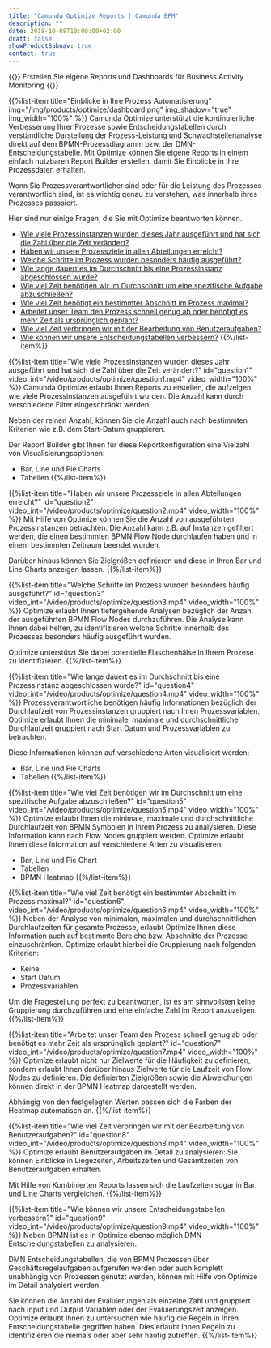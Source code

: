 ```yaml
---
title: "Camunda Optimize Reports | Camunda BPM"
description: ""
date: 2018-10-08T10:00:00+02:00
draft: false
showProductSubnav: true
contact: true
---
```


{{<highlight title="Prozess Fragen? Optimize hat die Antworten.">}}
  Erstellen Sie eigene Reports und Dashboards für Business Activity Monitoring
{{</highlight>}}


{{%list-item title="Einblicke in Ihre Prozess Automatisierung" img="/img/products/optimize/dashboard.png" img_shadow="true" img_width="100%" %}}
Camunda Optimize unterstützt die kontinuierliche Verbesserung Ihrer Prozesse sowie Entscheidungstabellen durch verständliche Darstellung der Prozess-Leistung und Schwachstellenanalyse direkt auf dem BPMN-Prozessdiagramm bzw. der DMN-Entscheidungstabelle.
Mit Optimize können Sie eigene Reports in einem einfach nutzbaren Report Builder erstellen, damit Sie Einblicke in Ihre Prozessdaten erhalten.

Wenn Sie Prozessverantwortlicher sind oder für die Leistung des Prozesses verantwortlich sind, ist es wichtig genau zu verstehen, was innerhalb ihres Prozesses passsiert.

Hier sind nur einige Fragen, die Sie mit Optimize beantworten können.

- [Wie viele Prozessinstanzen wurden dieses Jahr ausgeführt und hat sich die Zahl über die Zeit verändert?](#question1)
- [Haben wir unsere Prozessziele in allen Abteilungen erreicht?](#question2)
- [Welche Schritte im Prozess wurden besonders häufig ausgeführt?](#question3)
- [Wie lange dauert es im Durchschnitt bis eine Prozessinstanz abgeschlossen wurde?](#question4)
- [Wie viel Zeit benötigen wir im Durchschnitt um eine spezifische Aufgabe abzuschließen?](#question5)
- [Wie viel Zeit benötigt ein bestimmter Abschnitt im Prozess maximal?](#question6)
- [Arbeitet unser Team den Prozess schnell genug ab oder benötigt es mehr Zeit als ursprünglich geplant?](#question7)
- [Wie viel Zeit verbringen wir mit der Bearbeitung von Benutzeraufgaben?](#question8)
- [Wie können wir unsere Entscheidungstabellen verbessern?](#question9)
{{%/list-item%}}

{{%list-item title="Wie viele Prozessinstanzen wurden dieses Jahr ausgeführt und hat sich die Zahl über die Zeit verändert?" id="question1" video_int="/video/products/optimize/question1.mp4" video_width="100%" %}}
Camunda Optimize erlaubt Ihnen Reports zu erstellen, die aufzeigen wie viele Prozessinstanzen ausgeführt wurden. Die Anzahl kann durch verschiedene Filter eingeschränkt werden.

Neben der reinen Anzahl, können Sie die Anzahl auch nach bestimmten Kriterien wie z.B. dem Start-Datum gruppieren.

Der Report Builder gibt Ihnen für diese Reportkonfiguration eine Vielzahl von Visualisierungsoptionen:

  - Bar, Line und Pie Charts
  - Tabellen
{{%/list-item%}}

{{%list-item title="Haben wir unsere Prozessziele in allen Abteilungen erreicht?" id="question2" video_int="/video/products/optimize/question2.mp4" video_width="100%" %}}
Mit Hilfe von Optimize können Sie die Anzahl von ausgeführten Prozessinstanzen betrachten. Die Anzahl kann z.B. auf Instanzen gefiltert werden, die einen bestimmten BPMN Flow Node durchlaufen haben und in einem bestimmten Zeitraum beendet wurden.

Darüber hinaus können Sie Zielgrößen definieren und diese in Ihren Bar und Line Charts anzeigen lassen.
{{%/list-item%}}

{{%list-item title="Welche Schritte im Prozess wurden besonders häufig ausgeführt?" id="question3" video_int="/video/products/optimize/question3.mp4" video_width="100%" %}}
Optimize erlaubt Ihnen tiefergehende Analysen bezüglich der Anzahl der ausgeführten BPMN Flow Nodes durchzuführen. Die Analyse kann Ihnen dabei helfen, zu identifizieren welche Schritte innerhalb des Prozesses besonders häufig ausgeführt wurden.

Optimize unterstützt Sie dabei potentielle Flaschenhälse in Ihrem Prozese zu identifizieren.
{{%/list-item%}}

{{%list-item title="Wie lange dauert es im Durchschnitt bis eine Prozessinstanz abgeschlossen wurde?" id="question4" video_int="/video/products/optimize/question4.mp4" video_width="100%" %}}
Prozessverantwortliche benötigen häufig Informationen bezüglich der Durchlaufzeit von Prozessinstanzen gruppiert nach Ihren Prozessvariablen.
Optimize erlaubt Ihnen die minimale, maximale und durchschnittliche Durchlaufzeit gruppiert nach Start Datum und Prozessvariablen zu betrachten.

Diese Informationen können auf verschiedene Arten visualisiert werden:

- Bar, Line und Pie Charts
- Tabellen
{{%/list-item%}}

{{%list-item title="Wie viel Zeit benötigen wir im Durchschnitt um eine spezifische Aufgabe abzuschließen?" id="question5" video_int="/video/products/optimize/question5.mp4" video_width="100%" %}}
Optimize erlaubt Ihnen die minimale, maximale und durchschnittliche Durchlaufzeit von BPMN Symbolen in Ihrem Prozess zu analysieren. Diese Information kann nach Flow Nodes gruppiert werden. Optimize erlaubt Ihnen diese Information auf verschiedene Arten zu visualisieren:

  - Bar, Line und Pie Chart
  - Tabellen
  - BPMN Heatmap
{{%/list-item%}}

{{%list-item title="Wie viel Zeit benötigt ein bestimmter Abschnitt im Prozess maximal?" id="question6" video_int="/video/products/optimize/question6.mp4" video_width="100%" %}}
Neben der Analyse von minimalen, maximalen und durchschnittlichen Durchlaufzeiten für gesamte Prozesse, erlaubt Optimize Ihnen diese Information auch auf bestimmte Bereiche bzw. Abschnitte der Prozesse einzuschränken.
Optimize erlaubt hierbei die Gruppierung nach folgenden Kriterien:

  - Keine
  - Start Datum
  - Prozessvariablen

Um die Fragestellung perfekt zu beantworten, ist es am sinnvollsten keine Gruppierung durchzuführen und eine einfache Zahl im Report anzuzeigen.
{{%/list-item%}}

{{%list-item title="Arbeitet unser Team den Prozess schnell genug ab oder benötigt es mehr Zeit als ursprünglich geplant?" id="question7" video_int="/video/products/optimize/question7.mp4" video_width="100%" %}}
Optimize erlaubt nicht nur Zielwerte für die Häufigkeit zu definieren, sondern erlaubt Ihnen darüber hinaus Zielwerte für die Laufzeit von Flow Nodes zu definieren. Die definierten Zielgrößen sowie die Abweichungen können direkt in der BPMN Heatmap dargestellt werden.

Abhängig von den festgelegten Werten passen sich die Farben der Heatmap automatisch an.
{{%/list-item%}}

{{%list-item title="Wie viel Zeit verbringen wir mit der Bearbeitung von Benutzeraufgaben?" id="question8" video_int="/video/products/optimize/question8.mp4" video_width="100%" %}}
Optimize erlaubt Benutzeraufgaben im Detail zu analysieren: Sie können Einblicke in Liegezeiten, Arbeitszeiten und Gesamtzeiten von Benutzeraufgaben erhalten.

Mit Hilfe von Kombinierten Reports lassen sich die Laufzeiten sogar in Bar und Line Charts vergleichen.
{{%/list-item%}}

{{%list-item title="Wie können wir unsere Entscheidungstabellen verbessern?" id="question9" video_int="/video/products/optimize/question9.mp4" video_width="100%" %}}
Neben BPMN ist es in Optimize ebenso möglich DMN Entscheidungstabellen zu analysieren.

DMN Entscheidungstabellen, die von BPMN Prozessen über Geschäftsregelaufgaben aufgerufen werden oder auch komplett unabhängig von Prozessen genutzt werden, können mit Hilfe von Optimize im Detail analysiert werden.

Sie können die Anzahl der Evaluierungen als einzelne Zahl und gruppiert nach Input und Output Variablen oder der Evaluierungszeit anzeigen.
Optimize erlaubt Ihnen zu untersuchen wie häufig die Regeln in Ihren Entscheidungstabelle gegriffen haben. Dies erlaubt Ihnen Regeln zu identifizieren die niemals oder aber sehr häufig zutreffen.
{{%/list-item%}}
